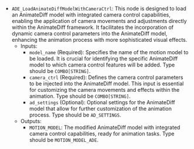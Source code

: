 - `ADE_LoadAnimateDiffModelWithCameraCtrl`: This node is designed to load an AnimateDiff model with integrated camera control capabilities, enabling the application of camera movements and adjustments directly within the AnimateDiff framework. It facilitates the incorporation of dynamic camera control parameters into the AnimateDiff model, enhancing the animation process with more sophisticated visual effects.
    - Inputs:
        - `model_name` (Required): Specifies the name of the motion model to be loaded. It is crucial for identifying the specific AnimateDiff model to which camera control features will be added. Type should be `COMBO[STRING]`.
        - `camera_ctrl` (Required): Defines the camera control parameters to be injected into the AnimateDiff model. This input is essential for customizing the camera movements and effects within the animation. Type should be `COMBO[STRING]`.
        - `ad_settings` (Optional): Optional settings for the AnimateDiff model that allow for further customization of the animation process. Type should be `AD_SETTINGS`.
    - Outputs:
        - `MOTION_MODEL`: The modified AnimateDiff model with integrated camera control capabilities, ready for animation tasks. Type should be `MOTION_MODEL_ADE`.
